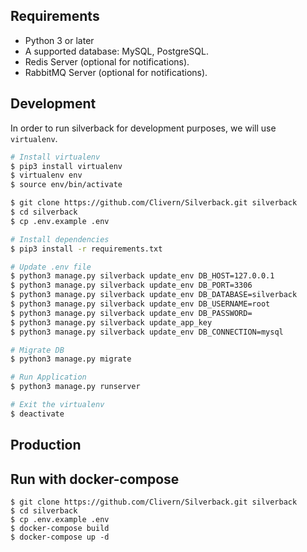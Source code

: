 ## Requirements

- Python 3 or later
- A supported database: MySQL, PostgreSQL.
- Redis Server (optional for notifications).
- RabbitMQ Server (optional for notifications).


## Development

In order to run silverback for development purposes, we will use `virtualenv`.

```bash
# Install virtualenv
$ pip3 install virtualenv
$ virtualenv env
$ source env/bin/activate

$ git clone https://github.com/Clivern/Silverback.git silverback
$ cd silverback
$ cp .env.example .env

# Install dependencies
$ pip3 install -r requirements.txt

# Update .env file
$ python3 manage.py silverback update_env DB_HOST=127.0.0.1
$ python3 manage.py silverback update_env DB_PORT=3306
$ python3 manage.py silverback update_env DB_DATABASE=silverback
$ python3 manage.py silverback update_env DB_USERNAME=root
$ python3 manage.py silverback update_env DB_PASSWORD=
$ python3 manage.py silverback update_app_key
$ python3 manage.py silverback update_env DB_CONNECTION=mysql

# Migrate DB
$ python3 manage.py migrate

# Run Application
$ python3 manage.py runserver

# Exit the virtualenv
$ deactivate
```


## Production

## Run with docker-compose

```
$ git clone https://github.com/Clivern/Silverback.git silverback
$ cd silverback
$ cp .env.example .env
$ docker-compose build
$ docker-compose up -d
```
